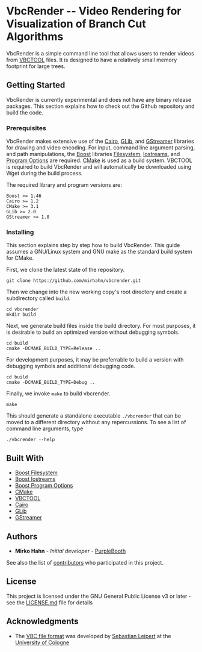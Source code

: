 # VbcRender -- Video Rendering for Visualization of Branch Cut Algorithms

VbcRender is a simple command line tool that allows users to render videos from [VBCTOOL](https://informatik.uni-koeln.de/ls-juenger/vbctool/) files. It is designed to have a relatively small memory footprint for large trees.

## Getting Started

VbcRender is currently experimental and does not have any binary release packages. This section explains how to check out the Github repository and build the code.

### Prerequisites

VbcRender makes extensive use of the [Cairo](https://www.cairographics.org), [GLib](https://www.gtk.org), and [GStreamer](https://gstreamer.freedesktop.org) libraries for drawing and video encoding. For input, command line argument parsing, and path manipulations, the [Boost](https://www.boost.org) libraries [Filesystem](https://www.boost.org/doc/libs/release/libs/filesystem/), [Iostreams](https://www.boost.org/doc/libs/release/libs/iostreams/), and [Program Options](https://www.boost.org/doc/libs/release/libs/program_options/) are required. [CMake](https://cmake.org) is used as a build system. VBCTOOL is required to build VbcRender and will automatically be downloaded using Wget during the build process.

The required library and program versions are:

```
Boost >= 1.46
Cairo >= 1.2
CMake >= 3.1
GLib >= 2.0
GStreamer >= 1.0
```

### Installing

This section explains step by step how to build VbcRender. This guide assumes a GNU/Linux system and GNU make as the standard build system for CMake.

First, we clone the latest state of the repository.

```
git clone https://github.com/mirhahn/vbcrender.git
```

Then we change into the new working copy's root directory and create a subdirectory called `build`.

```
cd vbcrender
mkdir build
```

Next, we generate build files inside the build directory. For most purposes, it is desirable to build an optimized version without debugging symbols.

```
cd build
cmake -DCMAKE_BUILD_TYPE=Release ..
```

For development purposes, it may be preferrable to build a version with debugging symbols and additional debugging code.

```
cd build
cmake -DCMAKE_BUILD_TYPE=Debug ..
```

Finally, we invoke `make` to build vbcrender.

```
make
```

This should generate a standalone executable `./vbcrender` that can be moved to a different directory without any repercussions. To see a list of command line arguments, type

```
./vbcrender --help
```

## Built With

* [Boost Filesystem](https://www.boost.org/doc/libs/release/libs/filesystem/)
* [Boost Iostreams](https://www.boost.org/doc/libs/release/libs/iostreams/)
* [Boost Program Options](https://www.boost.org/doc/libs/release/libs/program_options/)
* [CMake](https://cmake.org)
* [VBCTOOL](https://informatik.uni-koeln.de/ls-juenger/vbctool/)
* [Cairo](https://www.cairographics.org)
* [GLib](https://www.gtk.org)
* [GStreamer](https://gstreamer.freedesktop.org)

## Authors

* **Mirko Hahn** - *Initial developer* - [PurpleBooth](https://github.com/mirhahn)

See also the list of [contributors](https://github.com/mirhahn/vbcrender/contributors) who participated in this project.

## License

This project is licensed under the GNU General Public License v3 or later - see the [LICENSE.md](LICENSE.md) file for details

## Acknowledgments

* The [VBC file format](https://informatik.uni-koeln.de/fileadmin/projects/vbctool/vbcUserManual.ps.gz) was developed by [Sebastian Leipert](https://www.sebastian-leipert.de/) at the [University of Cologne](http://www.uni-koeln.de/)
